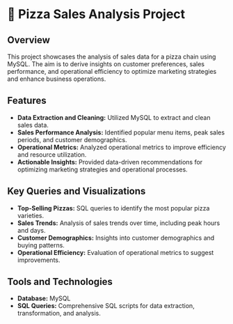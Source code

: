 # 🍕 Pizza Sales Analysis Project

## Overview

This project showcases the analysis of sales data for a pizza chain using MySQL. The aim is to derive insights on customer preferences, sales performance, and operational efficiency to optimize marketing strategies and enhance business operations.

## Features

- **Data Extraction and Cleaning:** Utilized MySQL to extract and clean sales data.
- **Sales Performance Analysis:** Identified popular menu items, peak sales periods, and customer demographics.
- **Operational Metrics:** Analyzed operational metrics to improve efficiency and resource utilization.
- **Actionable Insights:** Provided data-driven recommendations for optimizing marketing strategies and operational processes.

## Key Queries and Visualizations

- **Top-Selling Pizzas:** SQL queries to identify the most popular pizza varieties.
- **Sales Trends:** Analysis of sales trends over time, including peak hours and days.
- **Customer Demographics:** Insights into customer demographics and buying patterns.
- **Operational Efficiency:** Evaluation of operational metrics to suggest improvements.

## Tools and Technologies

- **Database:** MySQL
- **SQL Queries:** Comprehensive SQL scripts for data extraction, transformation, and analysis.

